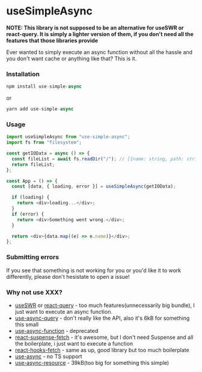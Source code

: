 # useSimpleAsync

**NOTE: This library is not supposed to be an alternative for useSWR or react-query. It is simply a lighter version of them, if you don't need all the features that those libraries provide**

Ever wanted to simply execute an async function without all the hassle and you don't want cache or anything like that? This is it.

### Installation

```ts
npm install use-simple-async
```

or

```ts
yarn add use-simple-async
```

### Usage

```ts
import useSimpleAsync from "use-simple-async";
import fs from "filesystem";

const getIOData = async () => {
  const fileList = await fs.readDir("/"); // [{name: string, path: string}]
  return fileList;
};

const App = () => {
  const [data, { loading, error }] = useSimpleAsync(getIOData);

  if (loading) {
    return <div>loading...</div>;
  }
  if (error) {
    return <div>Something went wrong.</div>;
  }

  return <div>{data.map((e) => e.name)}</div>;
};
```

### Submitting errors

If you see that something is not working for you or you'd like it to work differently, please don't hesistate to open a issue!

### Why not use XXX?

- [useSWR](https://swr.vercel.app/) or [react-query](https://www.npmjs.com/package/react-query) - too much features(unnecessarily big bundle), I just want to execute an async function.
- [use-async-query](https://www.npmjs.com/package/use-async-query) - don't really like the API, also it's 6kB for something this small
- [use-async-function](https://www.npmjs.com/package/use-async-function) - deprecated
- [react-suspense-fetch](https://github.com/dai-shi/react-suspense-fetch) - it's awesome, but I don't need Suspense and all the boilerplate, i just want to execute a function
- [react-hooks-fetch](https://github.com/dai-shi/react-hooks-fetch) - same as up, good library but too much boilerplate
- [use-async](https://www.npmjs.com/package/use-async) - no TS support
- [use-async-resource](https://www.npmjs.com/package/use-async-resource) - 39kB(too big for something this simple)

